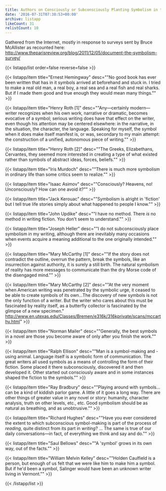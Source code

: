 ```yaml
---
title: Authors on Consciously or Subconsciously Planting Symbolism in their Work
date: '2016-07-31T07:38:53+00:00'
archive: listapp
likeCount: 31
relistCount: 10
---
```


Gathered from the Internet, mostly in response to surveys sent by Bruce McAllister as recounted here: http://www.theparisreview.org/blog/2011/12/05/document-the-symbolism-survey/

{{< listapp/list order=false reverse=false >}}

   {{< listapp/item title="Ernest Hemingway"
      desc="\"No good book has ever been written that has in it symbols arrived at beforehand and stuck in. I tried to make a real old man, a real boy, a real sea and a real fish and real sharks. But if I made them good and true enough they would mean many things.\"" >}}

   {{< listapp/item title="Henry Roth [1]"
      desc="\"Any—certainly modern—writer recognizes when his own work, narrative or dramatic, becomes evocative of a symbol; serious writing does have that effect on the writer, even though his attention may be centered elsewhere: in the narrative, in the situation, the character, the language. Speaking for myself, the symbol when it does make itself manifest is, or was, secondary to my main attempt: the construction of a unified, autonomous piece of writing.\"" >}}

   {{< listapp/item title="Henry Roth [2]"
      desc="\"The Greeks, Elizabethans, Cervantes, they seemed more interested in creating a type of what existed rather than symbols of abstract ideas, forces, beliefs.\"" >}}

   {{< listapp/item title="Iris Murdoch"
      desc="\"There is much more symbolism in ordinary life than some critics seem to realize.\"" >}}

   {{< listapp/item title="Isaac Asimov"
      desc="\"Consciously? Heavens, no! Unconsciously? How can one avoid it?\"" >}}

   {{< listapp/item title="Jack Kerouac"
      desc="\"Symbolism is alright in 'fiction' but I tell true life stories simply about what happened to people I know.\"" >}}

   {{< listapp/item title="John Updike"
      desc="\"I have no method. There *is* no method in writing fiction. You don't seem to understand.\"" >}}

   {{< listapp/item title="Joseph Heller"
      desc="\"I do not subconsciously place symbolism in my writing, although there are inevitably many occasions when events acquire a meaning additional to the one originally intended.\"" >}}

   {{< listapp/item title="Mary McCarthy [1]"
      desc="\"If the story does not contradict the outline, overrun the pattern, break the symbols, like an insurrection against authority, it is surely a still birth. The natural symbolism of reality has more messages to communicate than the dry Morse code of the disengaged mind.\"" >}}

   {{< listapp/item title="Mary McCarthy [2]"
      desc="\"At the very moment when American writing was penetrated by the symbolic urge, it ceased to be able to create symbols of its own…The discovery of new symbols is not the only function of a writer. But the writer who cares about this must be fascinated by reality itself, as a butterfly collector is fascinated by the glimpse of a new specimen.\" http://www.en.utexas.edu/Classes/Bremen/e316k/316kprivate/scans/mccarthy.html" >}}

   {{< listapp/item title="Norman Mailer"
      desc="\"Generally, the best symbols in a novel are those you become aware of only after you finish the work.\"" >}}

   {{< listapp/item title="Ralph Ellison"
      desc="\"Man is a symbol-making and -using animal. Language itself is a symbolic form of communication. The great writers all used symbols as a means of controlling the form of their fiction. Some placed it there subconsciously, discovered it and then developed it. Other started out consciously aware and in some instances shaped the fiction to the symbols.\"" >}}

   {{< listapp/item title="Ray Bradbury"
      desc="\"Playing around with symbols…can be a kind of kiddish parlor game. A little of it goes a long way. There are other things of greater value in any novel or story: humanity, character analysis, truth on other levels, etc., etc. Good symbolism should be as natural as breathing, and as unobtrusive.\"" >}}

   {{< listapp/item title="Richard Hughes"
      desc="\"Have you ever considered the extent to which subconscious symbol-making is part of the process of *reading*, quite distinct from its part in *writing*? … The same is true of our daily conversations—in fact, of everything we think and say and do.\"" >}}

   {{< listapp/item title="Saul Bellows"
      desc="\"A 'symbol' grows in its own way, out of the facts.\"" >}}

   {{< listapp/item title="William Melvin Kelley"
      desc="\"Holden Caulfield is a person, but enough of us felt that we were like him to make him a symbol. But if he'd been a symbol, Salinger would have been an unknown writer living in Vermont.\"" >}}

{{< /listapp/list >}}
